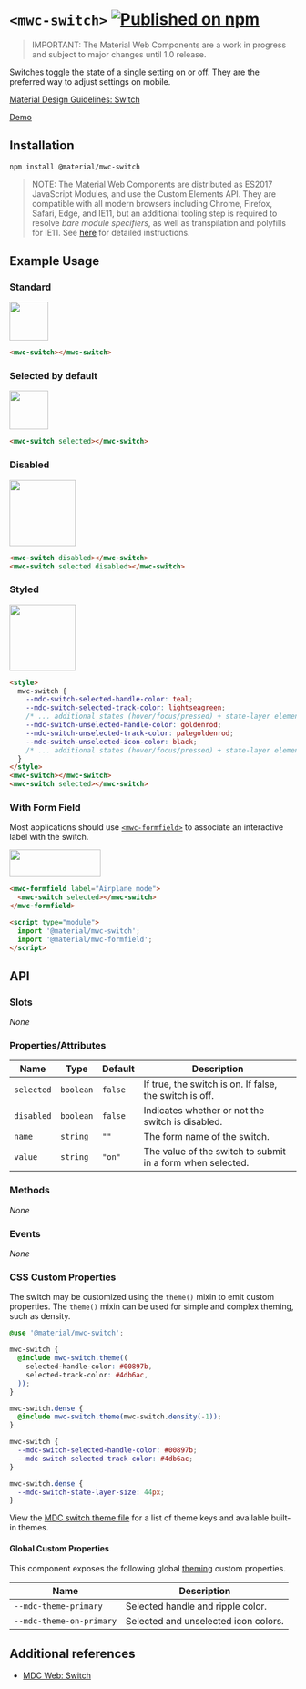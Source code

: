 # `<mwc-switch>` [![Published on npm](https://img.shields.io/npm/v/@material/mwc-switch.svg)](https://www.npmjs.com/package/@material/mwc-switch)
> IMPORTANT: The Material Web Components are a work in progress and subject to
> major changes until 1.0 release.

Switches toggle the state of a single setting on or off. They are the preferred
way to adjust settings on mobile.

[Material Design Guidelines: Switch](https://material.io/components/selection-controls/#switches)

[Demo](https://material-components.github.io/material-web/demos/switch/)

## Installation

```sh
npm install @material/mwc-switch
```

> NOTE: The Material Web Components are distributed as ES2017 JavaScript
> Modules, and use the Custom Elements API. They are compatible with all modern
> browsers including Chrome, Firefox, Safari, Edge, and IE11, but an additional
> tooling step is required to resolve *bare module specifiers*, as well as
> transpilation and polyfills for IE11. See
> [here](https://github.com/material-components/material-components-web-components#quick-start)
> for detailed instructions.

## Example Usage

### Standard

<img src="https://raw.githubusercontent.com/material-components/material-components-web-components/c3aa844c2a09ff9868820ce946f25f9df7714560/packages/switch/images/standard.png" width="68px">

```html
<mwc-switch></mwc-switch>
```

### Selected by default

<img src="https://raw.githubusercontent.com/material-components/material-components-web-components/c3aa844c2a09ff9868820ce946f25f9df7714560/packages/switch/images/on.png" width="68px">

```html
<mwc-switch selected></mwc-switch>
```

### Disabled

<img src="https://raw.githubusercontent.com/material-components/material-components-web-components/c3aa844c2a09ff9868820ce946f25f9df7714560/packages/switch/images/disabled.png" width="116px">

```html
<mwc-switch disabled></mwc-switch>
<mwc-switch selected disabled></mwc-switch>
```

### Styled

<img src="https://raw.githubusercontent.com/material-components/material-components-web-components/c3aa844c2a09ff9868820ce946f25f9df7714560/packages/switch/images/styled.png" width="116px">

```html
<style>
  mwc-switch {
    --mdc-switch-selected-handle-color: teal;
    --mdc-switch-selected-track-color: lightseagreen;
    /* ... additional states (hover/focus/pressed) + state-layer element */
    --mdc-switch-unselected-handle-color: goldenrod;
    --mdc-switch-unselected-track-color: palegoldenrod;
    --mdc-switch-unselected-icon-color: black;
    /* ... additional states (hover/focus/pressed) + state-layer element */
  }
</style>
<mwc-switch></mwc-switch>
<mwc-switch selected></mwc-switch>
```

### With Form Field

Most applications should use
[`<mwc-formfield>`](https://github.com/material-components/material-web/tree/master/packages/formfield)
to associate an interactive label with the switch.

<img src="https://raw.githubusercontent.com/material-components/material-components-web-components/c3aa844c2a09ff9868820ce946f25f9df7714560/packages/switch/images/formfield.png" width="160px" height="48px">

```html
<mwc-formfield label="Airplane mode">
  <mwc-switch selected></mwc-switch>
</mwc-formfield>

<script type="module">
  import '@material/mwc-switch';
  import '@material/mwc-formfield';
</script>
```

## API

### Slots

*None*

### Properties/Attributes
| Name       | Type      | Default | Description
| ---------- | --------- | ------- | -----------
| `selected` | `boolean` | `false` | If true, the switch is on. If false, the switch is off.
| `disabled` | `boolean` | `false` | Indicates whether or not the switch is disabled.
| `name` | `string` | `""` | The form name of the switch.
| `value` | `string` | `"on"` | The value of the switch to submit in a form when selected.

### Methods

*None*

### Events

*None*

### CSS Custom Properties

The switch may be customized using the `theme()` mixin to emit custom
properties. The `theme()` mixin can be used for simple and complex theming,
such as density.

```scss
@use '@material/mwc-switch';

mwc-switch {
  @include mwc-switch.theme((
    selected-handle-color: #00897b,
    selected-track-color: #4db6ac,
  ));
}

mwc-switch.dense {
  @include mwc-switch.theme(mwc-switch.density(-1));
}
```

```css
mwc-switch {
  --mdc-switch-selected-handle-color: #00897b;
  --mdc-switch-selected-track-color: #4db6ac;
}

mwc-switch.dense {
  --mdc-switch-state-layer-size: 44px;
}
```

View the [MDC switch theme file](https://github.com/material-components/material-components-web/blob/master/packages/mdc-switch/_switch-theme.scss)
for a list of theme keys and available built-in themes.

#### Global Custom Properties

This component exposes the following global [theming](https://github.com/material-components/material-components-web-components/blob/master/docs/theming.md)
custom properties.

| Name                                 | Description
| ------------------------------------ | -----------
| `--mdc-theme-primary`                | Selected handle and ripple color.
| `--mdc-theme-on-primary`             | Selected and unselected icon colors.

## Additional references

- [MDC Web: Switch](https://github.com/material-components/material-components-web/tree/master/packages/mdc-switch)
